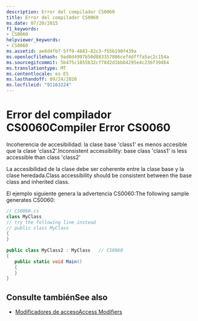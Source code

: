 ```yaml
---
description: Error del compilador CS0060
title: Error del compilador CS0060
ms.date: 07/20/2015
f1_keywords:
- CS0060
helpviewer_keywords:
- CS0060
ms.assetid: ae6d4fb7-5ff9-4883-82c3-f55b190f439a
ms.openlocfilehash: 9ad8d4997b50d883357886cef4dfffa5ac2c154a
ms.sourcegitcommit: 5b475c1855b32cf78d2d1bbb4295e4c236f39464
ms.translationtype: MT
ms.contentlocale: es-ES
ms.lasthandoff: 09/24/2020
ms.locfileid: "91163224"
---
```

# <a name="compiler-error-cs0060"></a><span data-ttu-id="3d0df-103">Error del compilador CS0060</span><span class="sxs-lookup"><span data-stu-id="3d0df-103">Compiler Error CS0060</span></span>

<span data-ttu-id="3d0df-104">Incoherencia de accesibilidad: la clase base 'class1' es menos accesible que la clase 'class2'.</span><span class="sxs-lookup"><span data-stu-id="3d0df-104">Inconsistent accessibility: base class 'class1' is less accessible than class 'class2'</span></span>  
  
 <span data-ttu-id="3d0df-105">La accesibilidad de la clase debe ser coherente entre la clase base y la clase heredada.</span><span class="sxs-lookup"><span data-stu-id="3d0df-105">Class accessibility should be consistent between the base class and inherited class.</span></span>  
  
 <span data-ttu-id="3d0df-106">El ejemplo siguiente genera la advertencia CS0060:</span><span class="sxs-lookup"><span data-stu-id="3d0df-106">The following sample generates CS0060:</span></span>  
  
```csharp  
// CS0060.cs  
class MyClass  
// try the following line instead  
// public class MyClass  
{  
}  
  
public class MyClass2 : MyClass   // CS0060  
{  
   public static void Main()  
   {  
   }  
}  
```  
  
## <a name="see-also"></a><span data-ttu-id="3d0df-107">Consulte también</span><span class="sxs-lookup"><span data-stu-id="3d0df-107">See also</span></span>

- [<span data-ttu-id="3d0df-108">Modificadores de acceso</span><span class="sxs-lookup"><span data-stu-id="3d0df-108">Access Modifiers</span></span>](../programming-guide/classes-and-structs/access-modifiers.md)

